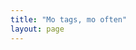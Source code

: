 ```yaml
---
title: "Mo tags, mo often"
layout: page
---
```


<!-- from https://nathan.gs/2024/01/04/tags-in-jekyll-wordcloud/ -->

<script src="//cdnjs.cloudflare.com/ajax/libs/jquery/3.7.1/jquery.min.js" integrity="sha512-v2CJ7UaYy4JwqLDIrZUI/4hqeoQieOmAZNXBeQyjo21dadnwR+8ZaIJVT8EE2iyI61OV8e6M8PP2/4hpQINQ/g==" crossorigin="anonymous" referrerpolicy="no-referrer"></script>
<script src="/assets/js/jqcloud.min.js"></script>

<div class="wordcloud" style="height: 400px; width: 90%"></div>

<div hidden id="tag_list"></div>

<div id="selectedtags"></div>

<script>
  
  $(document).ready(

    function() 
    {

      function multiSort(arr, fields) 
      {
       arr.sort((a, b) => 
      {
        for (let field of fields) 
        {
        const [fieldName, order] = field.split(':');
        const aValue = a[fieldName];
        const bValue = b[fieldName];

        if (aValue < bValue) return order === 'desc' ? 1 : -1;
        if (aValue > bValue) return order === 'desc' ? -1 : 1;
       }
      return 0;
       });
    }

  function AllPosts() 
    {
      /*debugger;*/
      var alltags = [];
      {% assign bob = site.categories %}
      {% assign my_posts = site.posts | sort: "date"  %} 
      {% for ken in bob reversed offset: 1 %}
        {% for post in my_posts %}
          {% for my_tag in post.tags %}
              {% if ken[0] == post.categories.last %}
                  alltags.push({category: "{{ken[0] | capitalize }}", tag : "{{my_tag | capitalize }}", title: "{{ post.title }}", excerpt: {{ post.excerpt | strip | strip_html | strip_newlines | escape | jsonify }},date : "{{ post.date | date: '%Y-%m-%dT%H:%M:%SZ' }}", url : "{{ post.url}}", month_date : "{{ post.date | date: '%B %Y' }}"});
              {% endif %}
          {% endfor %}
        {% endfor %}
      {% endfor %}
      return alltags;
    }

    function tagClicked(manny) 
    {
      /*debugger;*/
      /*var ed = manny.currentTarget.innerText;*/
      var selectedtags = document.getElementById("selectedtags");
      selectedtags.innerHTML = "";
      var arrayLength = listotags.length;
      var currentCategory = "";
      var currentMonth = "";
      for (var i = 0; i < arrayLength; i++)
      {
       if (listotags[i].tag == manny)
       {
          if  (currentCategory != listotags[i].category )
          {
            currentCategory = listotags[i].category;
            selectedtags.innerHTML = selectedtags.innerHTML + "<h3>" + currentCategory + '</h3><ul class="post-list">';
            currentMonth = listotags[i].month_date;
            selectedtags.innerHTML = selectedtags.innerHTML + "<p style="+'"'+"text-indent: 15px;"+'"'+">"+currentMonth+"</p>";
          }
          if ( currentMonth != listotags[i].month_date )
          {
           currentMonth = listotags[i].month_date;
           selectedtags.innerHTML = selectedtags.innerHTML + "<p style="+'"'+"text-indent: 15px;"+'"'+">"+currentMonth+"</p>";
          }
           selectedtags.innerHTML = selectedtags.innerHTML + "<p style="+'"'+"text-indent: 30px;"+'"'+"><a href="+'"'+listotags[i].url+'"'+" title="+'"'+listotags[i].excerpt+'"'+">"+listotags[i].title+"</a></p>";
      }
        selectedtags.innerHTML = selectedtags.innerHTML + "</ul>";
      }
    }

      function bum(eddie)
        {
         var ed = eddie.currentTarget.innerText;
        document.getElementById("tag_list").innerHTML = ed;
        tagClicked(ed);
        }

      var tags = [];
      var listotags = [];
      var ed = "";
      const searchParams = new URLSearchParams(window.location.search)
      {% for tag in site.tags %}
        {% assign tag_name = tag | first %}
        {% assign tag_weight = tag | last | size %}
        ed = "{{ tag_name }}";
        tags.push({text: "{{ tag_name | capitalize }}", weight: {{ tag_weight }}, handlers: {click: function(ed) { bum(ed) }}});
      {% endfor %}
      listotags = AllPosts();
      multiSort(listotags, ['category:desc', 'tag:asc','date:asc']);
      $(".wordcloud").jQCloud(tags, {shape: 'rectangular'});
      if (searchParams.has('id'))
        {
          document.getElementById("tag_list").innerHTML = searchParams.get('id');
          tagClicked(searchParams.get('id'));
      }
    });
</script>



